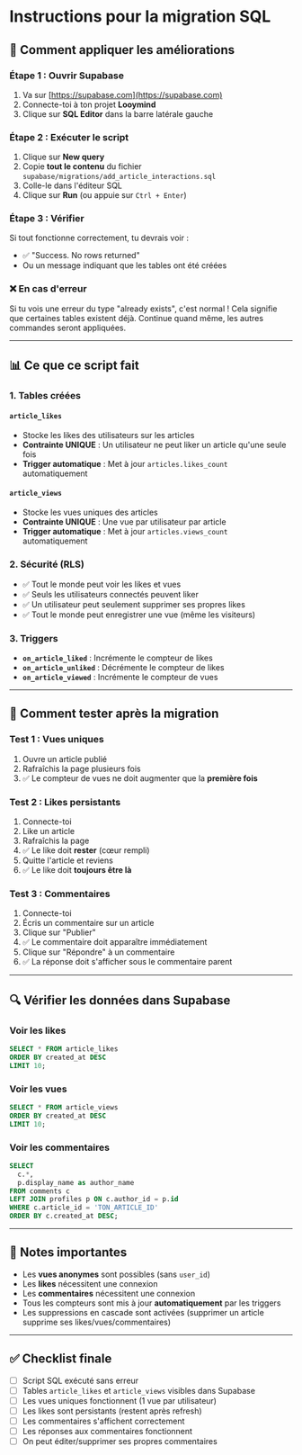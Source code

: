 # Instructions pour la migration SQL

## 🚀 Comment appliquer les améliorations

### **Étape 1 : Ouvrir Supabase**
1. Va sur [https://supabase.com](https://supabase.com)
2. Connecte-toi à ton projet **Looymind**
3. Clique sur **SQL Editor** dans la barre latérale gauche

### **Étape 2 : Exécuter le script**
1. Clique sur **New query**
2. Copie **tout le contenu** du fichier `supabase/migrations/add_article_interactions.sql`
3. Colle-le dans l'éditeur SQL
4. Clique sur **Run** (ou appuie sur `Ctrl + Enter`)

### **Étape 3 : Vérifier**
Si tout fonctionne correctement, tu devrais voir :
- ✅ "Success. No rows returned"
- Ou un message indiquant que les tables ont été créées

### **❌ En cas d'erreur**
Si tu vois une erreur du type "already exists", c'est normal ! Cela signifie que certaines tables existent déjà. Continue quand même, les autres commandes seront appliquées.

---

## 📊 Ce que ce script fait

### **1. Tables créées**

#### `article_likes`
- Stocke les likes des utilisateurs sur les articles
- **Contrainte UNIQUE** : Un utilisateur ne peut liker un article qu'une seule fois
- **Trigger automatique** : Met à jour `articles.likes_count` automatiquement

#### `article_views`
- Stocke les vues uniques des articles
- **Contrainte UNIQUE** : Une vue par utilisateur par article
- **Trigger automatique** : Met à jour `articles.views_count` automatiquement

### **2. Sécurité (RLS)**
- ✅ Tout le monde peut voir les likes et vues
- ✅ Seuls les utilisateurs connectés peuvent liker
- ✅ Un utilisateur peut seulement supprimer ses propres likes
- ✅ Tout le monde peut enregistrer une vue (même les visiteurs)

### **3. Triggers**
- **`on_article_liked`** : Incrémente le compteur de likes
- **`on_article_unliked`** : Décrémente le compteur de likes
- **`on_article_viewed`** : Incrémente le compteur de vues

---

## 🧪 Comment tester après la migration

### **Test 1 : Vues uniques**
1. Ouvre un article publié
2. Rafraîchis la page plusieurs fois
3. ✅ Le compteur de vues ne doit augmenter que la **première fois**

### **Test 2 : Likes persistants**
1. Connecte-toi
2. Like un article
3. Rafraîchis la page
4. ✅ Le like doit **rester** (cœur rempli)
5. Quitte l'article et reviens
6. ✅ Le like doit **toujours être là**

### **Test 3 : Commentaires**
1. Connecte-toi
2. Écris un commentaire sur un article
3. Clique sur "Publier"
4. ✅ Le commentaire doit apparaître immédiatement
5. Clique sur "Répondre" à un commentaire
6. ✅ La réponse doit s'afficher sous le commentaire parent

---

## 🔍 Vérifier les données dans Supabase

### Voir les likes
```sql
SELECT * FROM article_likes
ORDER BY created_at DESC
LIMIT 10;
```

### Voir les vues
```sql
SELECT * FROM article_views
ORDER BY created_at DESC
LIMIT 10;
```

### Voir les commentaires
```sql
SELECT 
  c.*,
  p.display_name as author_name
FROM comments c
LEFT JOIN profiles p ON c.author_id = p.id
WHERE c.article_id = 'TON_ARTICLE_ID'
ORDER BY c.created_at DESC;
```

---

## 📌 Notes importantes

- Les **vues anonymes** sont possibles (sans `user_id`)
- Les **likes** nécessitent une connexion
- Les **commentaires** nécessitent une connexion
- Tous les compteurs sont mis à jour **automatiquement** par les triggers
- Les suppressions en cascade sont activées (supprimer un article supprime ses likes/vues/commentaires)

---

## ✅ Checklist finale

- [ ] Script SQL exécuté sans erreur
- [ ] Tables `article_likes` et `article_views` visibles dans Supabase
- [ ] Les vues uniques fonctionnent (1 vue par utilisateur)
- [ ] Les likes sont persistants (restent après refresh)
- [ ] Les commentaires s'affichent correctement
- [ ] Les réponses aux commentaires fonctionnent
- [ ] On peut éditer/supprimer ses propres commentaires
